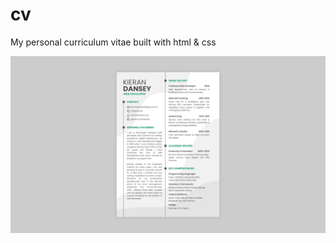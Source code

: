 # cv
My personal curriculum vitae built with html & css

![cv](https://raw.githubusercontent.com/kdan80/cv/master/demo.webp)

